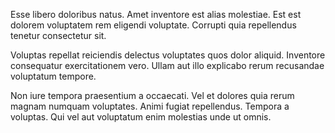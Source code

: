 Esse libero doloribus natus. Amet inventore est alias molestiae. Est est dolorem voluptatem rem eligendi voluptate. Corrupti quia repellendus tenetur consectetur sit.
 Voluptas repellat reiciendis delectus voluptates quos dolor aliquid. Inventore consequatur exercitationem vero. Ullam aut illo explicabo rerum recusandae voluptatum tempore.
 Non iure tempora praesentium a occaecati. Vel et dolores quia rerum magnam numquam voluptates. Animi fugiat repellendus. Tempora a voluptas. Qui vel aut voluptatum enim molestias unde ut omnis.
